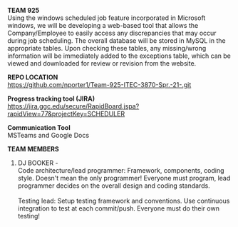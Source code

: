 **TEAM 925**</br>
  Using the windows scheduled job feature incorporated in Microsoft windows, we will be developing a web-based tool that allows the Company/Employee to easily access any discrepancies that may occur during job scheduling. The overall database will be stored in MySQL in the appropriate tables. Upon checking these tables, any missing/wrong information will be immediately added to the exceptions table, which can be viewed and downloaded for review or revision from the website.  

**REPO LOCATION**</br>
https://github.com/nporter1/Team-925-ITEC-3870-Spr.-21-.git

**Progress tracking tool (JIRA)**</br>
https://jira.ggc.edu/secure/RapidBoard.jspa?rapidView=77&projectKey=SCHEDULER

**Communication Tool**</br>
MSTeams and Google Docs

**TEAM MEMBERS**</br>
1. DJ BOOKER -</br> 
Code architecture/lead programmer: 
Framework, components, coding style. Doesn't mean the only programmer! Everyone must program, lead programmer decides on the overall design and coding standards.</br></br>
Testing lead: 
Setup testing framework and conventions. Use continuous integration to test at each commit/push. Everyone must do their own testing!</br>

                  
                



